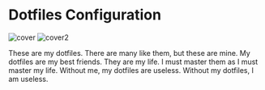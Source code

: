 # Dotfiles Configuration
![cover](../screenshots/cover.png)
![cover2](../screenshots/cover2.png)

These are my dotfiles. There are many like them, but these are mine. My dotfiles are my best friends. 
They are my life. I must master them as I must master my life.
Without me, my dotfiles are useless. Without my dotfiles, I am useless. 


